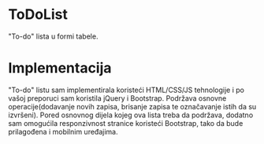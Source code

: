 # ToDoList
"To-do" lista u formi tabele.

# Implementacija
"To-do" listu sam implementirala koristeći HTML/CSS/JS tehnologije i po vašoj preporuci sam koristila jQuery i Bootstrap.
Podržava osnovne operacije(dodavanje novih zapisa, brisanje zapisa te označavanje istih da su izvršeni).
Pored osnovnog dijela kojeg ova lista treba da podržava, dodatno sam omogućila responzivnost stranice koristeći Bootstrap, tako da bude prilagođena i mobilnim uređajima.


